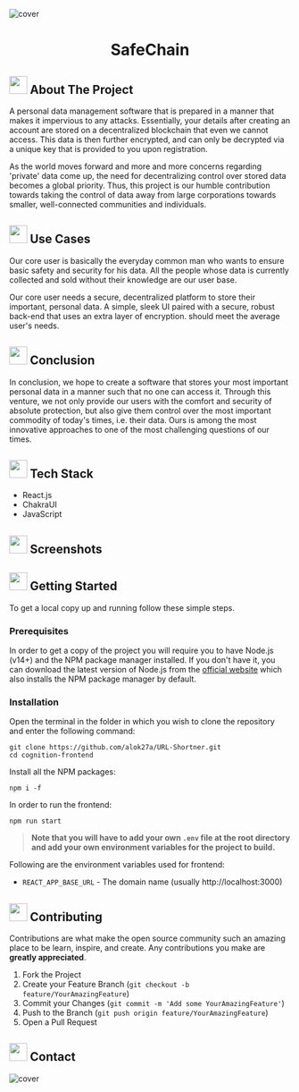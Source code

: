 <!-- HEADING WITH IMAGE -->

![cover](https://user-images.githubusercontent.com/73957024/183240063-fbd7316c-d5db-432f-81dc-7548ea130aa0.png)
 <div align="center">
  <h1 align="center">SafeChain</h1>
</div>

<!-- ABOUT THE PROJECT -->

## <img src="https://openclipart.org/download/307315/1538154643.svg" width="32" height="32"> About The Project

A personal data management software that is prepared in a manner that makes it impervious to any attacks. Essentially, your details after creating an account are stored on a decentralized blockchain that even we cannot access. This data is then further encrypted, and can only be decrypted via a unique key that is provided to you upon registration.

As the world moves forward and more and more concerns regarding 'private' data come up, the need for decentralizing control over stored data becomes a global priority. Thus, this project is our humble contribution towards taking the control of data away from large corporations towards smaller, well-connected communities and individuals.

## <img src="https://cdn-icons-png.flaticon.com/512/3135/3135715.png" width="32" height="32">  Use Cases
Our core user is basically the everyday common man who wants to ensure basic safety and security for his data. All the people whose data is currently collected and sold without their knowledge are our user base.

Our core user needs a secure, decentralized platform to store their important, personal data. A simple, sleek UI paired with a secure, robust back-end that uses an extra layer of encryption. should meet the average user's needs.

## <img src="https://cdn-icons-png.flaticon.com/512/427/427735.png" width="32" height="32">  Conclusion

In conclusion, we hope to create a software that stores your most important personal data in a manner such that no one can access it. Through this venture, we not only provide our users with the comfort and security of absolute protection, but also give them control over the most important commodity of today's times, i.e. their data. Ours is among the most innovative approaches to one of the most challenging questions of our times.

## <img src="https://techstackapps.com/media/2019/11/TechStackApps-logo-icon.png" width="32" height="32"> Tech Stack

* React.js
* ChakraUI
* JavaScript


<!-- SCREENSHOTS -->

## <img src="https://cdn-icons-png.flaticon.com/512/6823/6823853.png" width="32" height="32">  Screenshots

<!-- GETTING STARTED -->
## <img src="https://cdn.iconscout.com/icon/free/png-512/laptop-user-1-1179329.png" width="32" height="32"> Getting Started

To get a local copy up and running follow these simple steps.
### Prerequisites
In order to get a copy of the project you will require you to have Node.js (v14+) and the NPM package manager installed. If you don't have it, you can download the latest version of Node.js from the [official website](https://nodejs.org/en/download/) which also installs the NPM package manager by default.
### Installation
Open the terminal in the folder in which you wish to clone the repository and enter the following command:
``` 
git clone https://github.com/alok27a/URL-Shortner.git
cd cognition-frontend
```
Install all the NPM packages:
```
npm i -f
```
In order to run the frontend:
```
npm run start
```

> **Note that you will have to add your own `.env` file at the root directory and add your own environment variables for the project to build.**

Following are the environment variables used for frontend:
- `REACT_APP_BASE_URL` - The domain name (usually http://localhost:3000)

<!-- CONTRIBUTING -->
## <img src="https://hpe-developer-portal.s3.amazonaws.com/uploads/media/2020/3/git-icon-1788c-1590702885345.png" width=32 height=32> Contributing

Contributions are what make the open source community such an amazing place to be learn, inspire, and create. Any contributions you make are **greatly appreciated**.

1. Fork the Project
2. Create your Feature Branch (`git checkout -b feature/YourAmazingFeature`)
3. Commit your Changes (`git commit -m 'Add some YourAmazingFeature'`)
4. Push to the Branch (`git push origin feature/YourAmazingFeature`)
5. Open a Pull Request


<!-- CONTACT -->
## <img src="https://upload.wikimedia.org/wikipedia/commons/thumb/9/93/Google_Contacts_icon.svg/1024px-Google_Contacts_icon.svg.png" width=32 height=32> Contact


![cover](https://user-images.githubusercontent.com/73957024/183240643-b59a22c8-937f-4fa3-8d2b-3a166844c64b.png)

